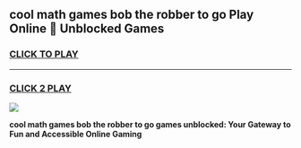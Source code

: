 
## cool math games bob the robber to go Play Online 👋 Unblocked Games
<h3>
<a href="https://news.freeplayer.one?title=cool_math_games_bob_the_robber_to_go&ref=17CMG">CLICK TO PLAY</a></h3>
<hr>

<h3>
<a href="https://news.freeplayer.one?title=cool_math_games_bob_the_robber_to_go&ref=17CMG">CLICK 2 PLAY</a>
  
</h3>

<a href="https://news.freeplayer.one?title=cool_math_games_bob_the_robber_to_go&ref=17CMG/"><img src="https://clearcache.store/games.png"></a>


**cool math games bob the robber to go games unblocked: Your Gateway to Fun and Accessible Online Gaming**
